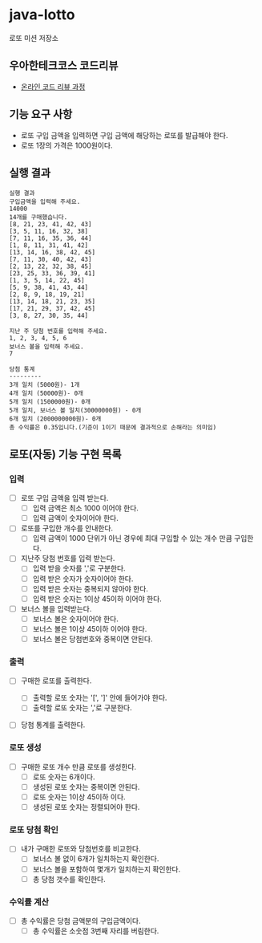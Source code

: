# java-lotto

로또 미션 저장소

## 우아한테크코스 코드리뷰

- [온라인 코드 리뷰 과정](https://github.com/woowacourse/woowacourse-docs/blob/master/maincourse/README.md)
  
## 기능 요구 사항
- 로또 구입 금액을 입력하면 구입 금액에 해당하는 로또를 발급해야 한다. 
- 로또 1장의 가격은 1000원이다.

## 실행 결과
```
실행 결과
구입금액을 입력해 주세요.
14000
14개를 구매했습니다.
[8, 21, 23, 41, 42, 43]
[3, 5, 11, 16, 32, 38]
[7, 11, 16, 35, 36, 44]
[1, 8, 11, 31, 41, 42]
[13, 14, 16, 38, 42, 45]
[7, 11, 30, 40, 42, 43]
[2, 13, 22, 32, 38, 45]
[23, 25, 33, 36, 39, 41]
[1, 3, 5, 14, 22, 45]
[5, 9, 38, 41, 43, 44]
[2, 8, 9, 18, 19, 21]
[13, 14, 18, 21, 23, 35]
[17, 21, 29, 37, 42, 45]
[3, 8, 27, 30, 35, 44]

지난 주 당첨 번호를 입력해 주세요.
1, 2, 3, 4, 5, 6
보너스 볼을 입력해 주세요.
7

당첨 통계
---------
3개 일치 (5000원)- 1개
4개 일치 (50000원)- 0개
5개 일치 (1500000원)- 0개
5개 일치, 보너스 볼 일치(30000000원) - 0개
6개 일치 (2000000000원)- 0개
총 수익률은 0.35입니다.(기준이 1이기 때문에 결과적으로 손해라는 의미임)
```

## 로또(자동) 기능 구현 목록

### 입력
- [ ] 로또 구입 금액을 입력 받는다.
  - [ ] 입력 금액은 최소 1000 이어야 한다.
  - [ ] 입력 금액이 숫자이어야 한다.

- [ ] 로또를 구입한 개수를 안내한다.
  - [ ] 입력 금액이 1000 단위가 아닌 경우에 최대 구입할 수 있는 개수 만큼 구입한다.
  
- [ ] 지난주 당첨 번호를 입력 받는다.
  - [ ] 입력 받을 숫자를 ','로 구분한다.
  - [ ] 입력 받은 숫자가 숫자이어야 한다.
  - [ ] 입력 받은 숫자는 중복되지 않아야 한다.
  - [ ] 입력 받은 숫자는 1이상 45이하 이어야 한다.
  
- [ ] 보너스 볼을 입력받는다.
  - [ ] 보너스 볼은 숫자이어야 한다.
  - [ ] 보너스 볼은 1이상 45이하 이어야 한다.
  - [ ] 보너스 볼은 당첨번호와 중복이면 안된다.
  
### 출력
- [ ] 구매한 로또를 출력한다.
  - [ ] 출력할 로또 숫자는 '[', ']' 안에 들어가야 한다.
  - [ ] 출력할 로또 숫자는 ','로 구분한다.
- [ ] 당첨 통계를 출력한다.


### 로또 생성
- [ ] 구매한 로또 개수 만큼 로또를 생성한다.
    - [ ] 로또 숫자는 6개이다.
    - [ ] 생성된 로또 숫자는 중복이면 안된다.
    - [ ] 로또 숫자는 1이상 45이하 이다.
    - [ ] 생성된 로또 숫자는 정렬되어야 한다.

### 로또 당첨 확인
- [ ] 내가 구매한 로또와 당첨번호를 비교한다.
    - [ ] 보너스 볼 없이 6개가 일치하는지 확인한다.
    - [ ] 보너스 볼을 포함하여 몇개가 일치하는지 확인한다.
    - [ ] 총 당첨 갯수를 확인한다.

### 수익률 계산  
- [ ] 총 수익률은 당첨 금액분의 구입금액이다.
    - [ ] 총 수익률은 소숫점 3번째 자리를 버림한다.
